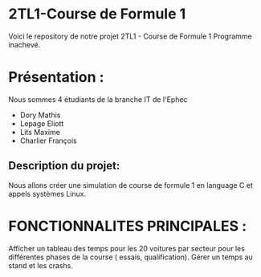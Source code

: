 # 2TL1-Course de Formule 1
Voici le repository de notre projet 2TL1 - Course de Formule 1
Programme inachevé.

# Présentation :
Nous sommes 4 étudiants de la branche IT de l'Ephec

* Dory Mathis
* Lepage Eliott
* Lits Maxime
* Charlier François

## Description du projet:
Nous allons créer une simulation de course de formule 1 en language C et appels systèmes Linux.

# FONCTIONNALITES PRINCIPALES :
Afficher un tableau des temps pour les 20 voitures par secteur pour les différentes phases de la course ( essais, qualification).
Gérer un temps au stand et les crashs.
